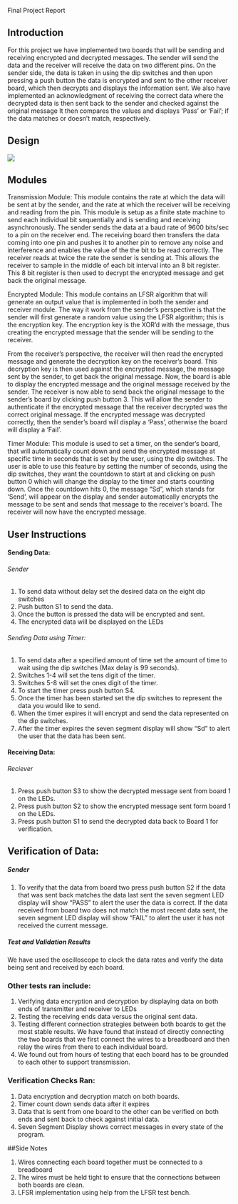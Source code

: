 

Final Project Report


## Introduction

For this project we  have implemented two boards that will be sending and receiving encrypted and decrypted messages. The sender will send the data and the receiver will receive the data on two different pins. On the sender side, the data is taken in using the dip switches and
then upon pressing a push button the data is encrypted and sent to the other receiver board, which then decrypts and displays the information sent. We also have implemented an acknowledgment of receiving the correct data where the decrypted data is then sent back to the sender and checked against the original message  It then compares the values and displays ‘Pass’ or ‘Fail’;  if the data matches or doesn’t match, respectively.


## Design
 

![](https://github.com/mgit7/Spartan6E-FPGA/blob/master/Design.jpg)


## Modules


Transmission Module: This module contains the rate at which the data will be sent at by the sender, and the rate at which the receiver will be receiving and reading from the pin. This module is setup as a finite state machine to send each individual bit sequentially and is sending and receiving asynchronously. The sender sends the data at a baud rate of 9600 bits/sec to a pin
on the receiver end. The receiving board then transfers the data coming into one pin and pushes it to another pin to remove any noise and interference and enables the value of the the bit to be read correctly. The receiver reads at twice the rate the sender is sending at. This allows the receiver to sample in the middle of each bit interval into an 8 bit register. This 8 bit register is then used to decrypt the encrypted message and get back the original message. 



Encrypted Module: This module contains an LFSR algorithm that will generate an output value that is implemented in both the sender and receiver module. The way it work from the sender’s perspective  is that the sender will first generate a random value using the LFSR algorithm; this
is the encryption key. The encryption key is the   XOR’d with the  message, thus creating the encrypted message that the sender will be sending to the receiver.


From the receiver’s perspective, the receiver will then read the encrypted message and generate the decryption key on the receiver’s board. This decryption key is then used against the encrypted message, the message sent by the sender,  to get back the original message. Now, the board is able to display the encrypted message and the original message received by the sender. The receiver is now able to send back the original message to the sender’s board by clicking push button 3. This will allow the sender to authenticate if the encrypted message that the receiver decrypted was the correct original message. If the encrypted message was decrypted correctly, then the sender’s board will display a ‘Pass’, otherwise the board will display a ‘Fail’.


Timer Module: This module is used to set a timer, on the sender’s board, that will automatically count down and send the encrypted message at specific time in seconds that is  set by the user, using the dip switches. The user is able to use this feature by setting the number of seconds,
using the dip switches, they want the countdown to start at and clicking on push button 0 which will change the display to the timer and starts counting down. Once the countdown hits 0, the message “Sd”, which stands for ‘Send’, will appear on the display and sender automatically encrypts the message to be sent and sends that message to the receiver's board. The receiver will now have the encrypted message.



## User Instructions

#### Sending Data:
 
###### Sender

1.   To send data without delay set the desired data on the eight dip switches
2.   Push button S1 to send the data.
3.   Once the button is pressed the data will be encrypted and sent.
4.   The encrypted data will be displayed on the LEDs


###### Sending Data using Timer:

1.   To send data after a specified amount of time set the amount of time to wait using the dip switches (Max delay is 99 seconds).
2.   Switches 1-4 will set the tens digit of the timer.
3.   Switches 5-8 will set the ones digit of the timer.
4.   To start the timer press push button S4. 
5.   Once the timer has been started set the dip switches to represent the data you would like to send.
6.   When the timer expires it will encrypt and send the data represented on the dip switches.
7.   After the timer expires the seven segment display will show “Sd” to alert the user that the data has been sent.

 


#### Receiving Data:
 
###### Reciever

1.   Press push button S3 to show the decrypted message sent from board 1 on the LEDs.
2.   Press push button S2 to show the encrypted message sent form board 1 on the LEDs.
3.   Press push button S1 to send the decrypted data back to Board 1 for verification.

 


## Verification of Data:
 
##### Sender

1. To verify that the data from board two press push button S2 if the data that was sent back matches the data last sent the seven segment LED display will show “PASS” to alert the user the data is correct. If the data received from board two does not match the most recent data sent, the seven segment LED display will show “FAIL” to alert the user it has not received the current message.



##### Test and Validation Results


We have used the oscilloscope to clock the data rates and verify the data being sent and received by each board.


### Other tests ran include:

1. Verifying data encryption and decryption by displaying data on both ends of transmitter and receiver to LEDs
2. Testing the receiving ends data versus the original sent data.
3. Testing different connection strategies between both boards to get the most stable results. We have found that instead of directly connecting the two boards that we first connect the wires to a breadboard and then relay the wires from there to each individual board.
4. We found out from hours of testing that each board has to be grounded to each other to support transmission.


### Verification Checks Ran:

1. Data encryption and decryption match on both boards. 
2. Timer count down sends data after it expires
3. Data that is sent from one board to the other can be verified on both ends and sent back to check against initial data.
4. Seven Segment Display shows correct messages in every state of the program.


##Side Notes

1. Wires connecting each board together must be connected to a breadboard
2. The wires must be held tight to ensure that the connections between both boards are clean.
3. LFSR implementation using help from the LFSR test bench.
